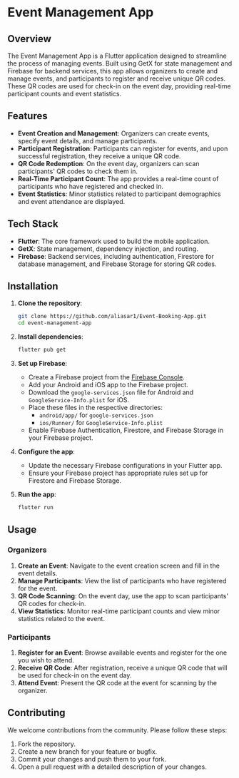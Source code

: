 # Event Management App

## Overview

The Event Management App is a Flutter application designed to streamline the process of managing events. Built using GetX for state management and Firebase for backend services, this app allows organizers to create and manage events, and participants to register and receive unique QR codes. These QR codes are used for check-in on the event day, providing real-time participant counts and event statistics.

## Features

- **Event Creation and Management**: Organizers can create events, specify event details, and manage participants.
- **Participant Registration**: Participants can register for events, and upon successful registration, they receive a unique QR code.
- **QR Code Redemption**: On the event day, organizers can scan participants' QR codes to check them in.
- **Real-Time Participant Count**: The app provides a real-time count of participants who have registered and checked in.
- **Event Statistics**: Minor statistics related to participant demographics and event attendance are displayed.

## Tech Stack

- **Flutter**: The core framework used to build the mobile application.
- **GetX**: State management, dependency injection, and routing.
- **Firebase**: Backend services, including authentication, Firestore for database management, and Firebase Storage for storing QR codes.

## Installation

1. **Clone the repository**:
   ```bash
   git clone https://github.com/aliasar1/Event-Booking-App.git
   cd event-management-app
   ```

2. **Install dependencies**:
   ```bash
   flutter pub get
   ```

3. **Set up Firebase**:
   - Create a Firebase project from the [Firebase Console](https://console.firebase.google.com/).
   - Add your Android and iOS app to the Firebase project.
   - Download the `google-services.json` file for Android and `GoogleService-Info.plist` for iOS.
   - Place these files in the respective directories:
     - `android/app/` for `google-services.json`
     - `ios/Runner/` for `GoogleService-Info.plist`
   - Enable Firebase Authentication, Firestore, and Firebase Storage in your Firebase project.

4. **Configure the app**:
   - Update the necessary Firebase configurations in your Flutter app.
   - Ensure your Firebase project has appropriate rules set up for Firestore and Firebase Storage.

5. **Run the app**:
   ```bash
   flutter run
   ```
## Usage

### Organizers

1. **Create an Event**: Navigate to the event creation screen and fill in the event details.
2. **Manage Participants**: View the list of participants who have registered for the event.
3. **QR Code Scanning**: On the event day, use the app to scan participants' QR codes for check-in.
4. **View Statistics**: Monitor real-time participant counts and view minor statistics related to the event.

### Participants

1. **Register for an Event**: Browse available events and register for the one you wish to attend.
2. **Receive QR Code**: After registration, receive a unique QR code that will be used for check-in on the event day.
3. **Attend Event**: Present the QR code at the event for scanning by the organizer.

## Contributing

We welcome contributions from the community. Please follow these steps:

1. Fork the repository.
2. Create a new branch for your feature or bugfix.
3. Commit your changes and push them to your fork.
4. Open a pull request with a detailed description of your changes.
